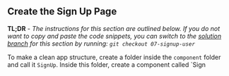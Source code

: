 ## Create the Sign Up Page

**TL;DR** - *The instructions for this section are outlined below.  If you do not want to copy and paste the code snippets, you can switch to the [solution branch](https://github.com/Bolton-and-Menk-GIS/Full-Stack-Application-Development/tree/07-signup-user) for this section by running: `git checkout 07-signup-user`*

To make a clean app structure, create a folder inside the `component` folder and call it `SignUp`. Inside this folder, create a component called `Sign